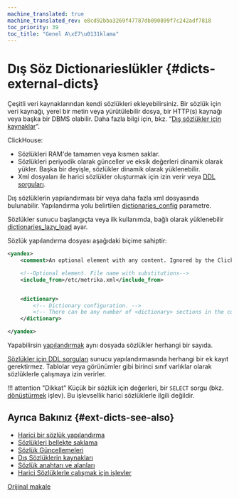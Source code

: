```yaml
---
machine_translated: true
machine_translated_rev: e8cd92bba3269f47787db090899f7c242adf7818
toc_priority: 39
toc_title: "Genel A\xE7\u0131klama"
---
```


# Dış Söz Dictionarieslükler {#dicts-external-dicts}

Çeşitli veri kaynaklarından kendi sözlükleri ekleyebilirsiniz. Bir sözlük için veri kaynağı, yerel bir metin veya yürütülebilir dosya, bir HTTP(s) kaynağı veya başka bir DBMS olabilir. Daha fazla bilgi için, bkz. “[Dış sözlükler için kaynaklar](external_dicts_dict_sources.md)”.

ClickHouse:

-   Sözlükleri RAM'de tamamen veya kısmen saklar.
-   Sözlükleri periyodik olarak günceller ve eksik değerleri dinamik olarak yükler. Başka bir deyişle, sözlükler dinamik olarak yüklenebilir.
-   Xml dosyaları ile harici sözlükler oluşturmak için izin verir veya [DDL sorguları](../../statements/create.md#create-dictionary-query).

Dış sözlüklerin yapılandırması bir veya daha fazla xml dosyasında bulunabilir. Yapılandırma yolu belirtilen [dictionaries\_config](../../../operations/server_configuration_parameters/settings.md#server_configuration_parameters-dictionaries_config) parametre.

Sözlükler sunucu başlangıçta veya ilk kullanımda, bağlı olarak yüklenebilir [dictionaries\_lazy\_load](../../../operations/server_configuration_parameters/settings.md#server_configuration_parameters-dictionaries_lazy_load) ayar.

Sözlük yapılandırma dosyası aşağıdaki biçime sahiptir:

``` xml
<yandex>
    <comment>An optional element with any content. Ignored by the ClickHouse server.</comment>

    <!--Optional element. File name with substitutions-->
    <include_from>/etc/metrika.xml</include_from>


    <dictionary>
        <!-- Dictionary configuration. -->
        <!-- There can be any number of <dictionary> sections in the configuration file. -->
    </dictionary>

</yandex>
```

Yapabilirsin [yapılandırmak](external_dicts_dict.md) aynı dosyada sözlükler herhangi bir sayıda.

[Sözlükler için DDL sorguları](../../statements/create.md#create-dictionary-query) sunucu yapılandırmasında herhangi bir ek kayıt gerektirmez. Tablolar veya görünümler gibi birinci sınıf varlıklar olarak sözlüklerle çalışmaya izin verirler.

!!! attention "Dikkat"
    Küçük bir sözlük için değerleri, bir `SELECT` sorgu (bkz. [dönüştürmek](../../../sql_reference/functions/other_functions.md) işlev). Bu işlevsellik harici sözlüklerle ilgili değildir.

## Ayrıca Bakınız {#ext-dicts-see-also}

-   [Harici bir sözlük yapılandırma](external_dicts_dict.md)
-   [Sözlükleri bellekte saklama](external_dicts_dict_layout.md)
-   [Sözlük Güncellemeleri](external_dicts_dict_lifetime.md)
-   [Dış Sözlüklerin kaynakları](external_dicts_dict_sources.md)
-   [Sözlük anahtarı ve alanları](external_dicts_dict_structure.md)
-   [Harici Sözlüklerle çalışmak için işlevler](../../../sql_reference/functions/ext_dict_functions.md)

[Orijinal makale](https://clickhouse.tech/docs/en/query_language/dicts/external_dicts/) <!--hide-->
